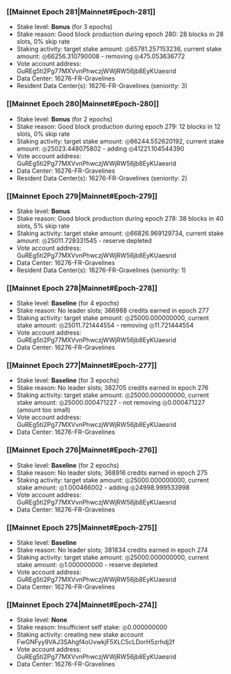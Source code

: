 ### [[Mainnet Epoch 281|Mainnet#Epoch-281]]
* Stake level: **Bonus** (for 3 epochs)
* Stake reason: Good block production during epoch 280: 28 blocks in 28 slots, 0% skip rate
* Staking activity: target stake amount: ◎65781.257153236, current stake amount: ◎66256.310790008 - removing ◎475.053636772
* Vote account address: GuREg5ti2Pg77MXVvnPhwczjWWjRW56jb8EyKUaesrid
* Data Center: 16276-FR-Gravelines
* Resident Data Center(s): 16276-FR-Gravelines (seniority: 3)
### [[Mainnet Epoch 280|Mainnet#Epoch-280]]
* Stake level: **Bonus** (for 2 epochs)
* Stake reason: Good block production during epoch 279: 12 blocks in 12 slots, 0% skip rate
* Staking activity: target stake amount: ◎66244.552620192, current stake amount: ◎25023.448075802 - adding ◎41221.104544390
* Vote account address: GuREg5ti2Pg77MXVvnPhwczjWWjRW56jb8EyKUaesrid
* Data Center: 16276-FR-Gravelines
* Resident Data Center(s): 16276-FR-Gravelines (seniority: 2)
### [[Mainnet Epoch 279|Mainnet#Epoch-279]]
* Stake level: **Bonus**
* Stake reason: Good block production during epoch 278: 38 blocks in 40 slots, 5% skip rate
* Staking activity: target stake amount: ◎66826.969129734, current stake amount: ◎25011.729331545 - reserve depleted
* Vote account address: GuREg5ti2Pg77MXVvnPhwczjWWjRW56jb8EyKUaesrid
* Data Center: 16276-FR-Gravelines
* Resident Data Center(s): 16276-FR-Gravelines (seniority: 1)
### [[Mainnet Epoch 278|Mainnet#Epoch-278]]
* Stake level: **Baseline** (for 4 epochs)
* Stake reason: No leader slots; 366988 credits earned in epoch 277
* Staking activity: target stake amount: ◎25000.000000000, current stake amount: ◎25011.721444554 - removing ◎11.721444554
* Vote account address: GuREg5ti2Pg77MXVvnPhwczjWWjRW56jb8EyKUaesrid
* Data Center: 16276-FR-Gravelines
### [[Mainnet Epoch 277|Mainnet#Epoch-277]]
* Stake level: **Baseline** (for 3 epochs)
* Stake reason: No leader slots; 382705 credits earned in epoch 276
* Staking activity: target stake amount: ◎25000.000000000, current stake amount: ◎25000.000471227 - not removing ◎0.000471227 (amount too small)
* Vote account address: GuREg5ti2Pg77MXVvnPhwczjWWjRW56jb8EyKUaesrid
* Data Center: 16276-FR-Gravelines
### [[Mainnet Epoch 276|Mainnet#Epoch-276]]
* Stake level: **Baseline** (for 2 epochs)
* Stake reason: No leader slots; 368916 credits earned in epoch 275
* Staking activity: target stake amount: ◎25000.000000000, current stake amount: ◎1.000466002 - adding ◎24998.999533998
* Vote account address: GuREg5ti2Pg77MXVvnPhwczjWWjRW56jb8EyKUaesrid
* Data Center: 16276-FR-Gravelines
### [[Mainnet Epoch 275|Mainnet#Epoch-275]]
* Stake level: **Baseline**
* Stake reason: No leader slots; 381834 credits earned in epoch 274
* Staking activity: target stake amount: ◎25000.000000000, current stake amount: ◎1.000000000 - reserve depleted
* Vote account address: GuREg5ti2Pg77MXVvnPhwczjWWjRW56jb8EyKUaesrid
* Data Center: 16276-FR-Gravelines
### [[Mainnet Epoch 274|Mainnet#Epoch-274]]
* Stake level: **None**
* Stake reason: Insufficient self stake: ◎0.000000000
* Staking activity: creating new stake account FwGNFyy9VAJ3SAhgf4oUvwkjF5XLC5cLDorH5zrhdj2f
* Vote account address: GuREg5ti2Pg77MXVvnPhwczjWWjRW56jb8EyKUaesrid
* Data Center: 16276-FR-Gravelines